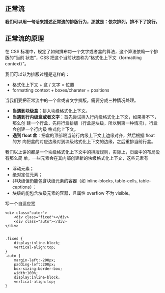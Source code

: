 ## 正常流

**我们可以用一句话来描述正常流的排版行为，那就是：依次排列，排不下了换行。**

## 正常流的原理

在 CSS 标准中，规定了如何排布每一个文字或者盒的算法，这个算法依赖一个排版的“当前
状态”，CSS 把这个当前状态称为“格式化上下文（formatting context）”。

我们可以认为排版过程是这样的：

- 格式化上下文 + 盒 / 文字 = 位置
- formatting context + boxes/charater = positions

当我们要把正常流中的一个盒或者文字排版，需要分成三种情况处理。

- **当遇到块级盒**：排入块级格式化上下文。
- **当遇到行内级盒或者文字**：首先尝试排入行内级格式化上下文，如果排不下，那么创
  建一个行盒，先将行盒排版（行盒是块级，所以到第一种情况），行盒会创建一个行内级
  格式化上下文。
- **遇到 float 盒**：把盒的顶部跟当前行内级上下文上边缘对齐，然后根据 float 的方
  向把盒的对应边缘对到块级格式化上下文的边缘，之后重排当前行盒。

我们以上讲的都是一个块级格式化上下文中的排版规则，实际上，页面中的布局没有那么简
单，一些元素会在其内部创建新的块级格式化上下文，这些元素有

- 浮动元素；
- 绝对定位元素；
- 非块级但仍能包含块级元素的容器（如 inline-blocks, table-cells,
  table-captions）；
- 块级的能包含块级元素的容器，且属性 overflow 不为 visible。

写一个自适应宽

```
<div class="outer">
    <div class="fixed"></div>
    <div class="auto"></div>
</div>


.fixed {
    display:inline-block;
    vertical-align:top;
}
.auto {
    margin-left:-200px;
    padding-left:200px;
    box-sizing:border-box;
    width:100%;
    display:inline-block;
    vertical-align:top;
}
```
